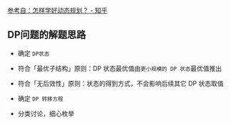 [参考自：怎样学好动态规划？  - 知乎](https://www.zhihu.com/question/291280715/answer/1492289717)

## DP问题的解题思路
- 确定 `DP状态`
- 符合「最优子结构」原则：DP 状态最优值由`更小规模的 DP 状态`最优值推出
- 符合「无后效性」原则：状态的得到方式，不会影响后续其它 DP 状态取值
  
- 确定 `DP 转移方程`
- 分类讨论，细心枚举
